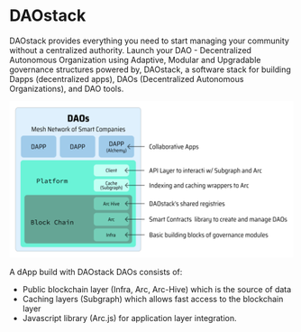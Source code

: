 # DAOstack

DAOstack provides everything you need to start managing your community without a centralized authority. Launch your DAO - Decentralized Autonomous Organization using Adaptive, Modular and Upgradable governance structures powered by, DAOstack, a software stack for building Dapps (decentralized apps), DAOs (Decentralized Autonomous Organizations), and DAO tools.

<p float="center">
  <img src="./assets/images/infrastructure.png"/>
</p>

A dApp build with DAOstack DAOs consists of:   
- Public blockchain layer (Infra, Arc, Arc-Hive) which is the source of data  
- Caching layers (Subgraph) which allows fast access to the blockchain layer   
- Javascript library (Arc.js) for application layer integration.

